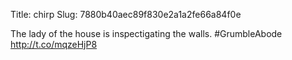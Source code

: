 Title: chirp
Slug: 7880b40aec89f830e2a1a2fe66a84f0e

The lady of the house is inspectigating the walls. #GrumbleAbode <a href="http://t.co/mqzeHjP8">http://t.co/mqzeHjP8</a>

